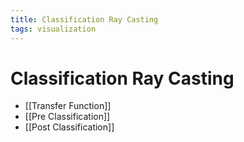 ```yaml
---
title: Classification Ray Casting
tags: visualization
---
```


# Classification Ray Casting
- [[Transfer Function]]
- [[Pre Classification]]
- [[Post Classification]]




















